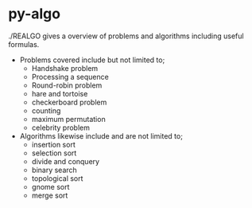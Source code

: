 # py-algo
./REALGO gives a overview of problems and algorithms including useful formulas.
- Problems covered include but not limited to;
	- Handshake problem
	- Processing a sequence
	- Round-robin problem
	- hare and tortoise
	- checkerboard problem
	- counting
	- maximum permutation
	- celebrity problem
- Algorithms likewise include and are not limited to;
	- insertion sort
	- selection sort
	- divide and conquery
	- binary search
	- topological sort
	- gnome sort
	- merge sort
